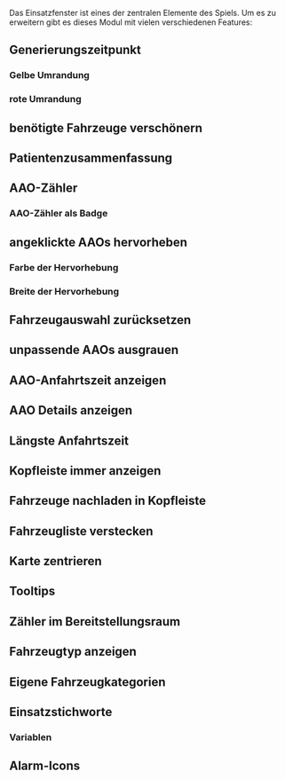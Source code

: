 Das Einsatzfenster ist eines der zentralen Elemente des Spiels. Um es zu erweitern gibt es dieses Modul mit vielen verschiedenen Features:

## Generierungszeitpunkt

### Gelbe Umrandung

### rote Umrandung

## benötigte Fahrzeuge verschönern

## Patientenzusammenfassung

## AAO-Zähler

### AAO-Zähler als Badge

## angeklickte AAOs hervorheben

### Farbe der Hervorhebung

### Breite der Hervorhebung

## Fahrzeugauswahl zurücksetzen

## unpassende AAOs ausgrauen

## AAO-Anfahrtszeit anzeigen

## AAO Details anzeigen

## Längste Anfahrtszeit

## Kopfleiste immer anzeigen

## Fahrzeuge nachladen in Kopfleiste

## Fahrzeugliste verstecken

## Karte zentrieren

## Tooltips

## Zähler im Bereitstellungsraum

## Fahrzeugtyp anzeigen

## Eigene Fahrzeugkategorien

## Einsatzstichworte

### Variablen

## Alarm-Icons
